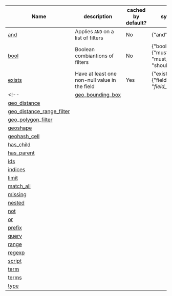 | Name                                                   | description                                   | cached by default? | syntax |
|--------------------------------------------------------|-----------------------------------------------|--------------------|--------|
| [and][and]                                             | Applies `AND` on a list of filters            | No                 | {"and": [] } |
| [bool][bool]                                           | Boolean combiantions of filters               | No                 | {"bool": {"must": [], "must_not": [], "should": []}} |
| [exists][exists]                                       | Have at least one non-null value in the field | Yes                | {"exists": {"field": "*field_name*"}} |
<!-- | [geo_bounding_box][geo_bounding_box] | | | |
| [geo_distance][geo_distance] | | | |
| [geo_distance_range_filter][geo_distance_range_filter] | | | |
| [geo_polygon_filter][geo_polygon_filter] | | | |
| [geoshape][geoshape] | | | |
| [geohash_cell][geohash_cell] | | | |
| [has_child][has_child] | | | |
| [has_parent][has_parent] | | | |
| [ids][ids] | | | |
| [indices][indices] | | | |
| [limit][limit] | | | |
| [match_all][match_all] | | | |
| [missing][missing] | | | |
| [nested][nested] | | | |
| [not][not] | | | |
| [or][or] | | | |
| [prefix][prefix] | | | |
| [query][query] | | | |
| [range][range] | | | |
| [regexp][regexp] | | | |
| [script][script] | | | |
| [term][term] | | | |
| [terms][terms] | | | |
| [type][type] | | | | -->

[and]: http://www.elasticsearch.org/guide/en/elasticsearch/reference/current/query-dsl-and-filter.html
[bool]: http://www.elasticsearch.org/guide/en/elasticsearch/reference/current/query-dsl-bool-filter.html
[exists]: http://www.elasticsearch.org/guide/en/elasticsearch/reference/current/query-dsl-exists-filter.html
[geo_bounding_box]: http://www.elasticsearch.org/guide/en/elasticsearch/reference/current/query-dsl-geo-bounding-box-filter.html
[geo_distance]: http://www.elasticsearch.org/guide/en/elasticsearch/reference/current/query-dsl-geo-distance-filter.html
[geo_distance_range_filter]: http://www.elasticsearch.org/guide/en/elasticsearch/reference/current/query-dsl-geo-distance-range-filter.html
[geo_polygon_filter]: http://www.elasticsearch.org/guide/en/elasticsearch/reference/current/query-dsl-geo-polygon-filter.html
[geoshape]: http://www.elasticsearch.org/guide/en/elasticsearch/reference/current/query-dsl-geo-shape-filter.html
[geohash_cell]: http://www.elasticsearch.org/guide/en/elasticsearch/reference/current/query-dsl-geohash-cell-filter.html
[has_child]: http://www.elasticsearch.org/guide/en/elasticsearch/reference/current/query-dsl-has-child-filter.html
[has_parent]: http://www.elasticsearch.org/guide/en/elasticsearch/reference/current/query-dsl-has-parent-filter.html
[ids]: http://www.elasticsearch.org/guide/en/elasticsearch/reference/current/query-dsl-ids-filter.html
[indices]: http://www.elasticsearch.org/guide/en/elasticsearch/reference/current/query-dsl-indices-filter.html
[limit]: http://www.elasticsearch.org/guide/en/elasticsearch/reference/current/query-dsl-limit-filter.html
[match_all]: http://www.elasticsearch.org/guide/en/elasticsearch/reference/current/query-dsl-match-all-filter.html
[missing]: http://www.elasticsearch.org/guide/en/elasticsearch/reference/current/query-dsl-missing-filter.html
[nested]: http://www.elasticsearch.org/guide/en/elasticsearch/reference/current/query-dsl-nested-filter.html
[not]: http://www.elasticsearch.org/guide/en/elasticsearch/reference/current/query-dsl-not-filter.html
[or]: http://www.elasticsearch.org/guide/en/elasticsearch/reference/current/query-dsl-or-filter.html
[prefix]: http://www.elasticsearch.org/guide/en/elasticsearch/reference/current/query-dsl-prefix-filter.html
[query]: http://www.elasticsearch.org/guide/en/elasticsearch/reference/current/query-dsl-query-filter.html
[range]: http://www.elasticsearch.org/guide/en/elasticsearch/reference/current/query-dsl-range-filter.html
[regexp]: http://www.elasticsearch.org/guide/en/elasticsearch/reference/current/query-dsl-regexp-filter.html
[script]: http://www.elasticsearch.org/guide/en/elasticsearch/reference/current/query-dsl-script-filter.html
[term]: http://www.elasticsearch.org/guide/en/elasticsearch/reference/current/query-dsl-term-filter.html
[terms]: http://www.elasticsearch.org/guide/en/elasticsearch/reference/current/query-dsl-terms-filter.html
[type]: http://www.elasticsearch.org/guide/en/elasticsearch/reference/current/query-dsl-type-filter.html